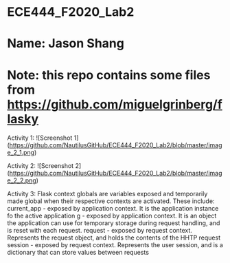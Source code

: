 # ECE444_F2020_Lab2
# Name: Jason Shang
# Note: this repo contains some files from https://github.com/miguelgrinberg/flasky

Activity 1:
![Screenshot 1] (https://github.com/NautilusGitHub/ECE444_F2020_Lab2/blob/master/image_2_1.png)

Activity 2:
![Screenshot 2] (https://github.com/NautilusGitHub/ECE444_F2020_Lab2/blob/master/image_2_2.png)

Activity 3:
Flask context globals are variables exposed and temporarily made global when their respective contexts are activated.
These include:
current_app - exposed by application context. It is the application instance fo the active application
g - exposed by application context. It is an object the application can use for temporary storage during request handling, and is reset with each request.
request - exposed by request context. Represents the request object, and holds the contents of the HHTP request
session - exposed by request context. Represents the user session, and is a dictionary that can store values between requests

